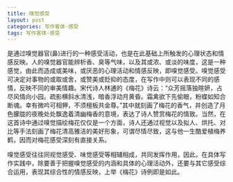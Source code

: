 ```yaml
---
title: 嗅觉感受
layout: post
categories: 写作客体-感受
tags: 写作客体-感受
---
```


是通过嗅觉器官(鼻)进行的一种感受活动，也是在此基础上所触发的心理状态和情感反映。人的嗅觉器官能辨析香、臭等气味，以及其或浓、或淡的味度，这是一种感觉，由此而造成或美味，或厌恶的心理活动和情感反映，即嗅觉感受。嗅觉感受可决定对事物的或取或舍，或赞美或贬抑的态度，在写作中则可以表现不同的感情，反映不同的审美情趣。宋代诗人林逋的《梅花》诗云：“众芳摇落独暄妍，占尽风情向小园。疏影横斜水清浅，暗香浮动月黄昏。霜禽欲下先偷眼，粉蝶如知合断魂。幸有微吟可相狎，不须檀板共金尊。”其中就刻画了梅花的香气，并创造了月色朦胧的夜晚处处飘逸着清幽梅香的意境，表达了诗人赞赏梅花的情致。当然，在这首诗中通过嗅觉描绘梅花仅仅是一个方面，诗人还通过视觉以及拟人、烘托、对比等手法刻画了梅花清高雅洁的美好形象，可谓尽情尽致，这与他一生酷爱植梅养鹤，因而对梅花感受深刻有直接关系。

嗅觉感受往往同视觉感受、味觉感受等相辅相成，共同发挥作用，因此，在具体写作实践中，除要善于把握嗅觉感受的内涵和具体的心理活动外，还要与其它感受综合运用，表现其综合性的情感反映，上举《梅花》诗例即是如此。 